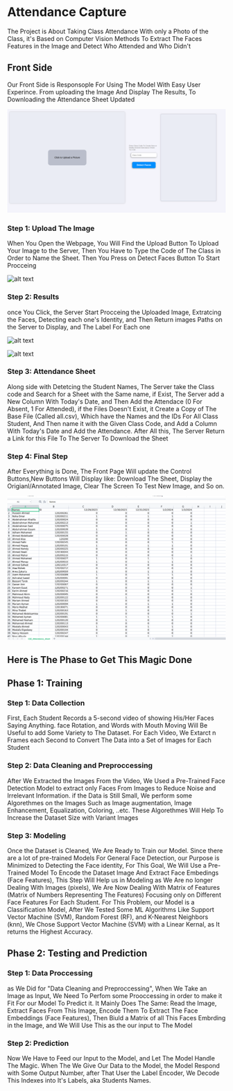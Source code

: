 # Attendance Capture

The Project is About Taking Class Attendance With only a Photo of the Class, it's Based on Computer Vision Methods To Extract The Faces Features in the Image and Detect Who Attended and Who Didn't

## Front Side

Our Front Side is Responsople For Using The Model With Easy User Experince. From uploading the Image And Display The Results, To Downloading the Attendance Sheet Updated

![alt text](https://github.com/omarahmedelnemr/Attendance-Capture/blob/5e118be915c85323d4da61c59f4128445043454e/templates/Webpage%20Preview.png)

### Step 1: Upload The Image

When You Open the Webpage, You Will Find the Upload Button To Upload Your Image to the Server, Then You Have to Type the Code of The Class in Order to Name the Sheet. Then You Press on Detect Faces Button To Start Procceing

![alt text](https://github.com/omarahmedelnemr/Attendance-Capture/blob/5e118be915c85323d4da61c59f4128445043454e/templates/Upload%Image.png)

### Step 2: Results

once You Click, the Server Start Procceing the Uploaded Image, Extratcing the Faces, Detecting each one's Identity, and Then Return images Paths on the Server to Display, and The Label For Each one

![alt text](https://github.com/omarahmedelnemr/Attendance-Capture/blob/5e118be915c85323d4da61c59f4128445043454e/templates/proccessing%Image.png)

![alt text](https://github.com/omarahmedelnemr/Attendance-Capture/blob/5e118be915c85323d4da61c59f4128445043454e/templates/results%Image.png)

### Step 3: Attendance Sheet

Along side with Detetcing the Student Names, The Server take the Class code and Search for a Sheet with the Same name, if Exist, The Server add a New Column With Today's Date, and Then Add the Attendace (0 For Absent, 1 For Attended), if the Files Doesn't Exist, it Create a Copy of The Base File (Called all.csv), Which have the Names and the IDs For All Class Student, And Then name it with the Given Class Code, and Add a Column With Today's Date and Add the Attendance. After All this, The Server Return a Link for this File To The Server To Download the Sheet

### Step 4: Final Step

After Everything is Done, The Front Page Will update the Control Buttons,New Buttons Will Display like: Download The Sheet, Display the Origianl/Annotated Image, Clear The Screen To Test New Image, and So on.

![alt text](https://github.com/omarahmedelnemr/Attendance-Capture/blob/5e118be915c85323d4da61c59f4128445043454e/templates/Sheet%20Image.png)

## Here is The Phase to Get This Magic Done

## Phase 1: Training

### Step 1: Data Collection

First, Each Student Records a 5-second video of showing His/Her Faces Saying Anything. face Rotation, and Words with Mouth Moving Will Be Useful to add Some Variety to The Dataset.
For Each Video, We Extarct n Frames each Second to Convert The Data into a Set of Images for Each Student

### Step 2: Data Cleaning and Preproccessing

After We Extracted the Images From the Video, We Used a Pre-Trained Face Detection Model to extract only Faces From Images to Reduce Noise and Irrelevant Information.
if the Data is Still Small, We perform some Algorethmes on the Images Such as Image augmentation, Image Enhancement, Equalization, Coloring, ..etc. These Algorethmes Will Help To Increase the Dataset Size with Variant Images

### Step 3: Modeling

Once the Dataset is Cleaned, We Are Ready to Train our Model. Since there are a lot of pre-trained Models For General Face Detection, our Purpose is Minimized to Detecting the Face identity, For This Goal, We Will Use a Pre-Trained Model To Encode the Dataset Image And Extract Face Embedings (Face Features), This Step Will Help us in Modeling as We Are no longer Dealing With Images (pixels), We Are Now Dealing With Matrix of Features (Matrix of Numbers Representing The Features) Focusing only on Different Face Features For Each Student.
For This Problem, our Model is a Classification Model, After We Tested Some ML Algorithms Like Support Vector Machine (SVM), Random Forest (RF), and K-Nearest Neighbors (knn), We Chose Support Vector Machine (SVM) with a Linear Kernal, as It returns the Highest Accuracy.

## Phase 2: Testing and Prediction

### Step 1: Data Proccessing

as We Did for "Data Cleaning and Preproccessing", When We Take an Image as Input, We Need To Perfom some Prooccessing in order to make it Fit For our Model To Predict it. It Mainly Does The Same: Read the Image, Extract Faces From This Image, Encode Them To Extract The Face Embeddings (Face Features), Then Biuld a Matrix of all This Faces Embrding in the Image, and We Will Use This as the our input to The Model

### Step 2: Prediction

Now We Have to Feed our Input to the Model, and Let The Model Handle The Magic.
When The We Give Our Data to the Model, the Model Respond with Some Output Number, after That User the Label Encoder, We Decode This Indexes into It's Labels, aka Students Names.
